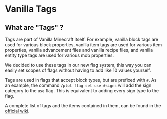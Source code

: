 # Vanilla Tags

## What are "Tags" ?

Tags are part of Vanilla Minecraft itself. For example, vanilla block tags are used for various block properties, vanilla item tags are used for various item properties, vanilla advancement files and vanilla recipe files, and vanilla entity type tags are used for various mob properties.

We decided to use these tags in our new flag system, this way you can easily set scopes of flags without having to add like 10 values yourself.

Tags are used in flags that accept block types, but are prefixed with `#`. As an example, the command `/plot flag set use #signs` will add the sign category to the `use` flag. This is equivalent to adding every sign type to the flag.

A complete list of tags and the items contained in them, can be found in the [official wiki](https://minecraft.gamepedia.com/Tag#List_of_tags).
